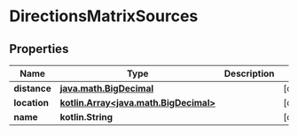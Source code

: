 
# DirectionsMatrixSources

## Properties
Name | Type | Description | Notes
------------ | ------------- | ------------- | -------------
**distance** | [**java.math.BigDecimal**](java.math.BigDecimal.md) |  |  [optional]
**location** | [**kotlin.Array&lt;java.math.BigDecimal&gt;**](java.math.BigDecimal.md) |  |  [optional]
**name** | **kotlin.String** |  |  [optional]



